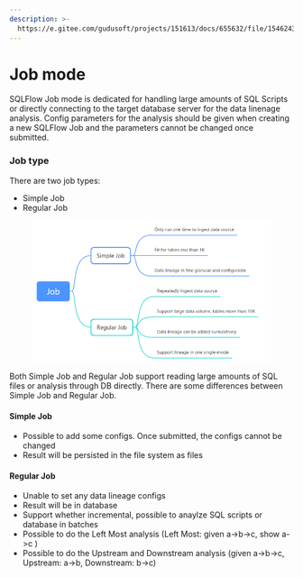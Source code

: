 ```yaml
---
description: >-
  https://e.gitee.com/gudusoft/projects/151613/docs/655632/file/1546243?sub_id=5928451
---
```


# Job mode

SQLFlow Job mode is dedicated for handling large amounts of SQL Scripts or directly connecting to the target database server for the data linenage analysis. Config parameters for the analysis should be given when creating a new SQLFlow Job and the parameters cannot be changed once submitted.&#x20;

### Job type

There are two job types:

* Simple Job
* Regular Job

&#x20;

<figure><img src="../../../.gitbook/assets/image.png" alt=""><figcaption></figcaption></figure>

Both Simple Job and Regular Job support reading large amounts of SQL files or analysis through DB directly. There are some differences between Simple Job and Regular Job.

#### Simple Job

* Possible to add some configs. Once submitted, the configs cannot be changed
* Result will be persisted in the file system as files

#### Regular Job

* Unable to set any data lineage configs
* Result will be in database
* Support whether incremental, possible to anaylze SQL scripts or database in batches
* Possible to do the Left Most analysis (Left Most: given a->b->c, show a->c )
* Possible to do the Upstream and Downstream analysis (given a->b->c, Upstream: a->b, Downstream: b->c)
